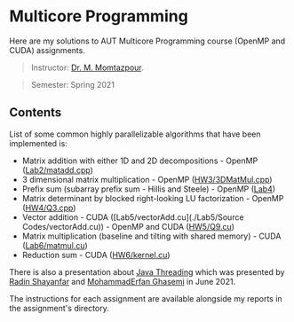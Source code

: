# Multicore Programming

Here are my solutions to AUT Multicore Programming course (OpenMP and CUDA) assignments.

>  Instructor: [Dr. M. Momtazpour](https://scholar.google.com/citations?user=uwozfWkAAAAJ&hl=en).

> Semester: Spring 2021



## Contents

List of some common highly parallelizable algorithms that have been implemented is:

- Matrix addition with either 1D and 2D decompositions - OpenMP ([Lab2/matadd.cpp](./Lab2/matadd.cpp))
- 3 dimensional matrix multiplication - OpenMP ([HW3/3DMatMul.cpp](./HW3/3DMatMul.cpp))
- Prefix sum (subarray prefix sum - Hillis and Steele) - OpenMP ([Lab4](./Lab4))
- Matrix determinant by blocked right-looking LU factorization - OpenMP ([HW4/Q3.cpp](./HW4/Q3.cpp))
- Vector addition - CUDA ([Lab5/vectorAdd.cu](./Lab5/Source Codes/vectorAdd.cu)) - OpenMP and CUDA ([HW5/Q9.cu](./HW5/Q9.cu))
- Matrix multiplication (baseline and tilting with shared memory) - CUDA ([Lab6/matmul.cu](./Lab6/matmul.cu))
- Reduction sum - CUDA ([HW6/kernel.cu](./HW6/kernel.cu))



There is also a presentation about [Java Threading](./Presentation) which was presented by [Radin Shayanfar](https://github.com/radinshayanfar) and [MohammadErfan Ghasemi](https://github.com/erfanghasemi) in June 2021.



The instructions for each assignment are available alongside my reports in the assignment's directory.

